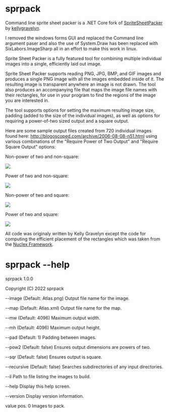 # sprpack
Command line sprite sheet packer is a .NET Core fork of [SpriteSheetPacker](https://github.com/kellygravelyn/SpriteSheetPacker) by [kellygravelyn](https://github.com/kellygravelyn).

I removed the windows forms GUI and replaced the Command line argument paser and also the use of System.Draw has been replaced with SixLabors.ImageSharp all in an effort to make this work in linux.

Sprite Sheet Packer is a fully featured tool for combining multiple individual images into a single, efficiently laid out image.

Sprite Sheet Packer supports reading PNG, JPG, BMP, and GIF images and produces a single PNG image with all the images embedded inside of it. The resulting image is transparent anywhere an image is not drawn. The tool also produces an accompanying file that maps the image file names with their rectangles, for use in your program to find the regions of the image you are interested in.

The tool supports options for setting the maximum resulting image size, padding (added to the size of the individual images), as well as options for requiring a power-of-two sized output and a square output.

Here are some sample output files created from 720 individual images found here: http://blogoscoped.com/archive/2006-08-08-n51.html using various combinations of the "Require Power of Two Output" and "Require Square Output" options:

Non-power of two and non-square:

![](https://github.com/nickgravelyn/spritesheetpacker/blob/master/images/Sheet1.png)

Power of two and non-square:

![](https://github.com/nickgravelyn/spritesheetpacker/blob/master/images/Sheet2.png)

Non-power of two and square:

![](https://github.com/nickgravelyn/spritesheetpacker/blob/master/images/Sheet3.png)

Power of two and square:

![](https://github.com/nickgravelyn/spritesheetpacker/blob/master/images/Sheet4.png)

All code was originaly written by Kelly Gravelyn except the code for computing the efficient placement of the rectangles which was taken from the [Nuclex Framework](http://nuclexframework.codeplex.com/).

# sprpack --help

sprpack 1.0.0

Copyright (C) 2022 sprpack

  --image         (Default: Atlas.png) Output file name for the image.

  --map           (Default: Atlas.xml) Output file name for the map.

  --mw            (Default: 4096) Maximum output width.

  --mh            (Default: 4096) Maximum output height.

  --pad           (Default: 1) Padding between images.

  --pow2          (Default: false) Ensures output dimensions are powers of two.

  --sqr           (Default: false) Ensures output is square.

  --recursive     (Default: false) Searches subdirectories of any input directories.

  --il            Path to file listing the images to build.

  --help          Display this help screen.
  
  --version       Display version information.

  value pos. 0    Images to pack.